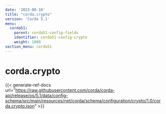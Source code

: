 ```yaml
---
date: '2023-08-10'
title: "corda.crypto"
version: 'Corda 5.1'
menu:
  corda51:
    parent: corda51-config-fields
    identifier: corda51-config-crypto
    weight: 1000
section_menu: corda51
---
```

# corda.crypto
{{< generate-ref-docs url="https://raw.githubusercontent.com/corda/corda-api/release/os/5.1/data/config-schema/src/main/resources/net/corda/schema/configuration/crypto/1.0/corda.crypto.json" >}}